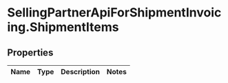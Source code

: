 # SellingPartnerApiForShipmentInvoicing.ShipmentItems

## Properties
Name | Type | Description | Notes
------------ | ------------- | ------------- | -------------



